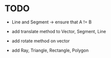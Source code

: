 # TODO
- Line and Segment -> ensure that A != B
- add translate method to Vector, Segment, Line
- add rotate method on vector

- add Ray, Triangle, Rectangle, Polygon